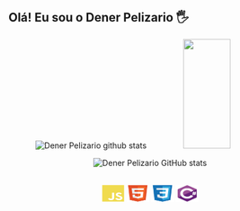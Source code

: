 ## Olá! Eu sou o Dener Pelizario 🖐️


<div align=center widht=100%>

<div align="center">  
  <img width="49%" height="195px" src="https://github-readme-stats.vercel.app/api?username=denervalspelizario&show_icons=true&count_private=true&hide_border=true&title_color=ff91a4&icon_color=ff91a4&text_color=c9d1d9&bg_color=0d1117" alt="Dener Pelizario github stats" /> 
  <img width="41%" height="195px" src="https://github-readme-stats.vercel.app/api/top-langs/?username=denervalspelizario&layout=compact&hide_border=true&title_color=ff91a4&text_color=ff91a4&bg_color=0d1117" />
</div>


![Dener Pelizario GitHub stats](https://github-readme-stats.vercel.app/api?username=denervalspelizario&show_icons=true&theme=dark)


<div style="display: inline_block"><br>
  <img align="center" alt="Rafa-Js" height="30" width="40" src="https://raw.githubusercontent.com/devicons/devicon/master/icons/javascript/javascript-plain.svg">
  
  <img align="center" alt="Rafa-HTML" height="30" width="40" src="https://raw.githubusercontent.com/devicons/devicon/master/icons/html5/html5-original.svg">
  <img align="center" alt="Rafa-CSS" height="30" width="40" src="https://raw.githubusercontent.com/devicons/devicon/master/icons/css3/css3-original.svg">

  <img align="center" alt="Rafa-Csharp" height="30" width="40" src="https://raw.githubusercontent.com/devicons/devicon/master/icons/csharp/csharp-original.svg">
</div>
 



